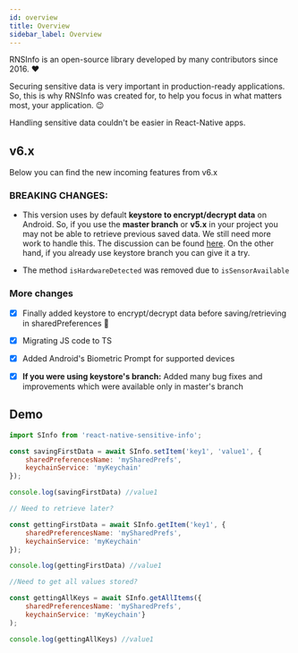 ```yaml
---
id: overview
title: Overview
sidebar_label: Overview
---
```


RNSInfo is an open-source library developed by many contributors since 2016. ❤️

Securing sensitive data is very important in production-ready applications. So, this is why RNSInfo was created for, to help you focus in what matters most, your application. 😉

Handling sensitive data couldn't be easier in React-Native apps. 

## v6.x

Below you can find the new incoming features from v6.x

### BREAKING CHANGES:

* This version uses by default **keystore to encrypt/decrypt data** on Android. So, if you use the **master branch** or **v5.x** in your project you may not be able to retrieve previous saved data. We still need more work to handle this. The discussion can be found [here](https://github.com/mCodex/react-native-sensitive-info/issues/196). On the other hand, if you already use keystore branch you can give it a try.

* The method `isHardwareDetected` was removed due to `isSensorAvailable`

### More changes

- [x] Finally added keystore to encrypt/decrypt data before saving/retrieving in sharedPreferences 🎉
- [x] Migrating JS code to TS
- [x] Added Android's  Biometric Prompt for supported devices
- [x] **If you were using keystore's branch:** Added many bug fixes and improvements which were available only in master's branch


## Demo

```js
import SInfo from 'react-native-sensitive-info';

const savingFirstData = await SInfo.setItem('key1', 'value1', {
    sharedPreferencesName: 'mySharedPrefs',
    keychainService: 'myKeychain'
});

console.log(savingFirstData) //value1

// Need to retrieve later?

const gettingFirstData = await SInfo.getItem('key1', {
    sharedPreferencesName: 'mySharedPrefs',
    keychainService: 'myKeychain'
});

console.log(gettingFirstData) //value1

//Need to get all values stored?

const gettingAllKeys = await SInfo.getAllItems({
    sharedPreferencesName: 'mySharedPrefs',
    keychainService: 'myKeychain'}
);

console.log(gettingAllKeys) //value1

```